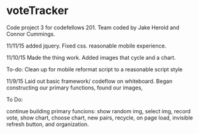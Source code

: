 # voteTracker
Code project 3 for codefellows 201. Team coded by Jake Herold and Connor Cummings.


11/11/15
added jquery. Fixed css. reasonable mobile experience.


11/10/15
Made the thing work. Added images that cycle and a chart.

To-do:
Clean up for mobile
reformat script to a reasonable script style



11/9/15
Laid out basic framework/ codeflow on whiteboard. Began constructing our primary functions, found our images,

To Do:

continue building primary funcions:
    show random img, select img, record vote, show chart, choose chart, new pairs, recycle, on page load, invisible refresh button, and organization.
